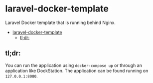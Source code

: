 # laravel-docker-template
Laravel Docker template that is running behind Nginx.


- [laravel-docker-template](#laravel-docker-template)
  - [tl;dr:](#tldr)


## tl;dr:
You can run the application using `docker-compose up` or through an application like DockStation. The application can be found running on `127.0.0.1:8080`. 
